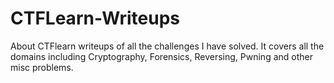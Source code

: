 # CTFLearn-Writeups
About CTFlearn writeups of all the challenges I have solved. It covers all the domains including Cryptography, Forensics, Reversing, Pwning and other misc problems.
